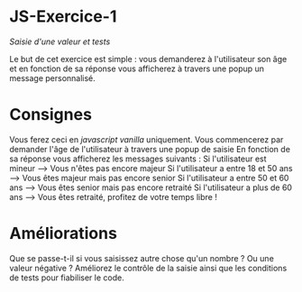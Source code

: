 # JS-Exercice-1
_Saisie d'une valeur et tests_

Le but de cet exercice est simple : vous demanderez à l'utilisateur son âge et en fonction de sa réponse vous afficherez à travers une popup un message personnalisé.

# Consignes
Vous ferez ceci en *javascript vanilla* uniquement.
Vous commencerez par demander l'âge de l'utilisateur à travers une popup de saisie
En fonction de sa réponse vous afficherez les messages suivants :
Si l'utilisateur est mineur --> Vous n'êtes pas encore majeur
Si l'utilisateur a entre 18 et 50 ans --> Vous êtes majeur mais pas encore senior
Si l'utilisateur a entre 50 et 60 ans --> Vous êtes senior mais pas encore retraité
Si l'utilisateur a plus de 60 ans --> Vous êtes retraité, profitez de votre temps libre !

# Améliorations
Que se passe-t-il si vous saisissez autre chose qu'un nombre ? Ou une valeur négative ?
Améliorez le contrôle de la saisie ainsi que les conditions de tests pour fiabiliser le code.
